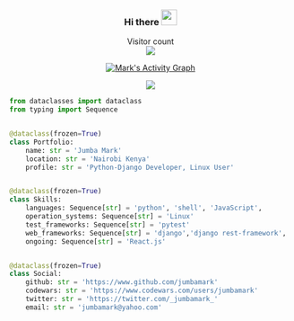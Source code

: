 <h3 align="center">
  Hi there
  <img src="https://media.giphy.com/media/hvRJCLFzcasrR4ia7z/giphy.gif" width="28">
</h3>

<p align="center"> 
  Visitor count<br>
  <img src="https://profile-counter.glitch.me/jumbamark/count.svg" />
</p>

<p align="center">  
<a href="https://github.com/Finyasy/github-readme-activity-graph"><img alt="Mark's Activity Graph" src="https://activity-graph.herokuapp.com/graph?username=jumbamark&bg_color=1F222E&color=F8D866&line=D9E650&point=FFFFFF&hide_border=true" /></a>
</p>

<p align="center">            
<a href="https://github.com/jumbamark/github-readme-stats">
  <img align="center" src="https://github-readme-streak-stats.herokuapp.com/?user=jumbamark&theme=highcontrast" />
</a>
</p>

```python
from dataclasses import dataclass
from typing import Sequence


@dataclass(frozen=True)
class Portfolio:
    name: str = 'Jumba Mark'
    location: str = 'Nairobi Kenya'
    profile: str = 'Python-Django Developer, Linux User'


@dataclass(frozen=True)
class Skills:
    languages: Sequence[str] = 'python', 'shell', 'JavaScript',
    operation_systems: Sequence[str] = 'Linux'
    test_frameworks: Sequence[str] = 'pytest' 
    web_frameworks: Sequence[str] = 'django','django rest-framework', 'react.js'
    ongoing: Sequence[str] = 'React.js'


@dataclass(frozen=True)
class Social:
    github: str = 'https://www.github.com/jumbamark'
    codewars: str = 'https://www.codewars.com/users/jumbamark'
    twitter: str = 'https://twitter.com/_jumbamark_'
    email: str = 'jumbamark@yahoo.com' 
```



